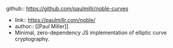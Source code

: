 ---
---

github:: https://github.com/paulmillr/noble-curves

- link:: https://paulmillr.com/noble/
- author:: [[Paul Miller]]
- Minimal, zero-dependency JS implementation of elliptic curve cryptography.